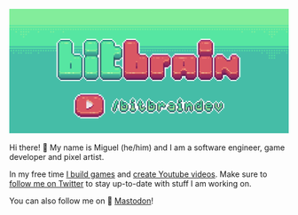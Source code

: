 ![banner](https://github.com/bitbrain/bitbrain/blob/master/bitbrain-logo.gif)

Hi there! 🖖 My name is Miguel (he/him) and I am a software engineer, game developer and pixel artist.

In my free time [I build games](https://bitbrain.itch.io) and [create Youtube videos](https://youtube.com/bitbraindev). Make sure to [follow me on Twitter](https://twitter.com/bitbrain_) to stay up-to-date with stuff I am working on.

You can also follow me on 🐘 <a rel="me" href="https://mastodon.gamedev.place/@bitbraindev">Mastodon</a>!
